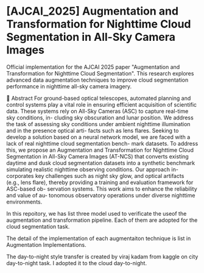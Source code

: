 # [AJCAI_2025] Augmentation and Transformation for Nighttime Cloud Segmentation in All-Sky Camera Images

Official implementation for the AJCAI 2025 paper "Augmentation and Transformation for Nighttime Cloud Segmentation". This research explores advanced data augmentation techniques to improve cloud segmentation performance in nighttime all-sky camera imagery.

📖 Abstract
For ground-based optical telescopes, automated planning and control
systems play a vital role in ensuring efficient acquisition of scientific data. These
systems rely on All-Sky Cameras (ASC) to capture real-time sky conditions, in-
cluding sky obscuration and lunar position. We address the task of assessing sky
conditions under ambient nighttime illumination and in the presence optical arti-
facts such as lens flares. Seeking to develop a solution based on a neural network
model, we are faced with a lack of real nighttime cloud segmentation bench-
mark datasets. To address this, we propose an Augmentation and Transformation
for Nighttime Cloud Segmentation in All-Sky Camera Images (AT-NCS) that
converts existing daytime and dusk cloud segmentation datasets into a synthetic
benchmark simulating realistic nighttime observing conditions. Our approach in-
corporates key challenges such as night sky glow, and optical artifacts (e.g., lens
flare), thereby providing a training and evaluation framework for ASC-based ob-
servation systems. This work aims to enhance the reliability and value of au-
tonomous observatory operations under diverse nighttime environments.

In this repoitory, we has list three model used to verificate the useof the augmentation and transformation pipeline. Each of them are adopted for the cloud segmentation task.

The detail of the implementation of each augmentaiton technique is list in Augmentation Implementations.

The day-to-night style transfer is created by viraj kadam from kaggle on city day-to-night task. I adopted it to the cloud day-to-night.
